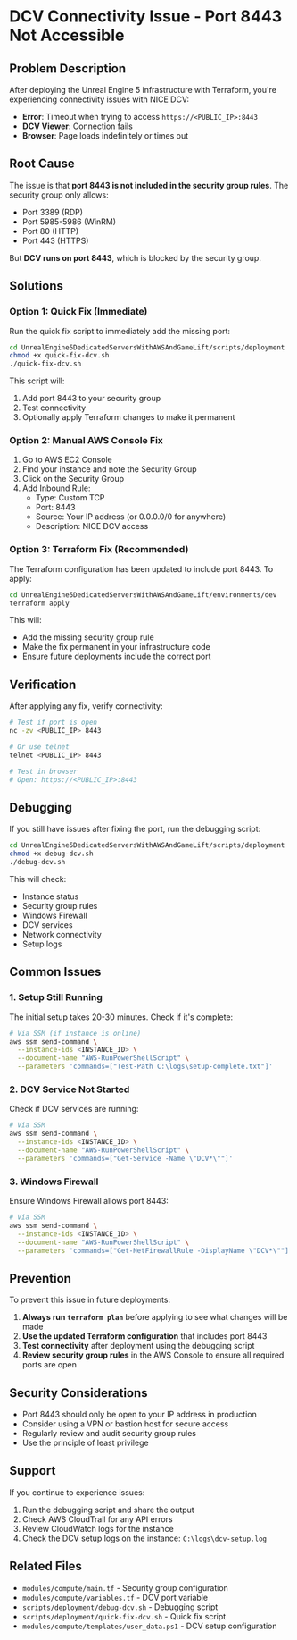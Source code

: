 # DCV Connectivity Issue - Port 8443 Not Accessible

## Problem Description

After deploying the Unreal Engine 5 infrastructure with Terraform, you're experiencing connectivity issues with NICE DCV:

- **Error**: Timeout when trying to access `https://<PUBLIC_IP>:8443`
- **DCV Viewer**: Connection fails
- **Browser**: Page loads indefinitely or times out

## Root Cause

The issue is that **port 8443 is not included in the security group rules**. The security group only allows:
- Port 3389 (RDP)
- Port 5985-5986 (WinRM) 
- Port 80 (HTTP)
- Port 443 (HTTPS)

But **DCV runs on port 8443**, which is blocked by the security group.

## Solutions

### Option 1: Quick Fix (Immediate)

Run the quick fix script to immediately add the missing port:

```bash
cd UnrealEngine5DedicatedServersWithAWSAndGameLift/scripts/deployment
chmod +x quick-fix-dcv.sh
./quick-fix-dcv.sh
```

This script will:
1. Add port 8443 to your security group
2. Test connectivity
3. Optionally apply Terraform changes to make it permanent

### Option 2: Manual AWS Console Fix

1. Go to AWS EC2 Console
2. Find your instance and note the Security Group
3. Click on the Security Group
4. Add Inbound Rule:
   - Type: Custom TCP
   - Port: 8443
   - Source: Your IP address (or 0.0.0.0/0 for anywhere)
   - Description: NICE DCV access

### Option 3: Terraform Fix (Recommended)

The Terraform configuration has been updated to include port 8443. To apply:

```bash
cd UnrealEngine5DedicatedServersWithAWSAndGameLift/environments/dev
terraform apply
```

This will:
- Add the missing security group rule
- Make the fix permanent in your infrastructure code
- Ensure future deployments include the correct port

## Verification

After applying any fix, verify connectivity:

```bash
# Test if port is open
nc -zv <PUBLIC_IP> 8443

# Or use telnet
telnet <PUBLIC_IP> 8443

# Test in browser
# Open: https://<PUBLIC_IP>:8443
```

## Debugging

If you still have issues after fixing the port, run the debugging script:

```bash
cd UnrealEngine5DedicatedServersWithAWSAndGameLift/scripts/deployment
chmod +x debug-dcv.sh
./debug-dcv.sh
```

This will check:
- Instance status
- Security group rules
- Windows Firewall
- DCV services
- Network connectivity
- Setup logs

## Common Issues

### 1. Setup Still Running
The initial setup takes 20-30 minutes. Check if it's complete:
```bash
# Via SSM (if instance is online)
aws ssm send-command \
  --instance-ids <INSTANCE_ID> \
  --document-name "AWS-RunPowerShellScript" \
  --parameters 'commands=["Test-Path C:\logs\setup-complete.txt"]'
```

### 2. DCV Service Not Started
Check if DCV services are running:
```bash
# Via SSM
aws ssm send-command \
  --instance-ids <INSTANCE_ID> \
  --document-name "AWS-RunPowerShellScript" \
  --parameters 'commands=["Get-Service -Name \"DCV*\""]'
```

### 3. Windows Firewall
Ensure Windows Firewall allows port 8443:
```bash
# Via SSM
aws ssm send-command \
  --instance-ids <INSTANCE_ID> \
  --document-name "AWS-RunPowerShellScript" \
  --parameters 'commands=["Get-NetFirewallRule -DisplayName \"DCV*\""]'
```

## Prevention

To prevent this issue in future deployments:

1. **Always run `terraform plan`** before applying to see what changes will be made
2. **Use the updated Terraform configuration** that includes port 8443
3. **Test connectivity** after deployment using the debugging script
4. **Review security group rules** in the AWS Console to ensure all required ports are open

## Security Considerations

- Port 8443 should only be open to your IP address in production
- Consider using a VPN or bastion host for secure access
- Regularly review and audit security group rules
- Use the principle of least privilege

## Support

If you continue to experience issues:

1. Run the debugging script and share the output
2. Check AWS CloudTrail for any API errors
3. Review CloudWatch logs for the instance
4. Check the DCV setup logs on the instance: `C:\logs\dcv-setup.log`

## Related Files

- `modules/compute/main.tf` - Security group configuration
- `modules/compute/variables.tf` - DCV port variable
- `scripts/deployment/debug-dcv.sh` - Debugging script
- `scripts/deployment/quick-fix-dcv.sh` - Quick fix script
- `modules/compute/templates/user_data.ps1` - DCV setup configuration
